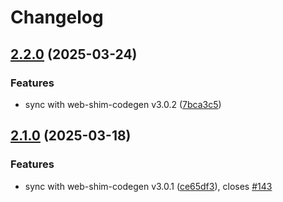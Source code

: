 # Changelog

## [2.2.0](https://github.com/OneSignal/onesignal-vue3/compare/2.1.0...2.2.0) (2025-03-24)

### Features

* sync with web-shim-codegen v3.0.2 ([7bca3c5](https://github.com/OneSignal/onesignal-vue3/commit/7bca3c52704d04a55beb179f23ef5bd3d35e660f))

## [2.1.0](https://github.com/OneSignal/onesignal-vue3/compare/2.0.1...2.1.0) (2025-03-18)

### Features

* sync with web-shim-codegen v3.0.1 ([ce65df3](https://github.com/OneSignal/onesignal-vue3/commit/ce65df3d95781939b291ca79fed9639f29bf8a3e)), closes [#143](https://github.com/OneSignal/onesignal-vue3/issues/143)
